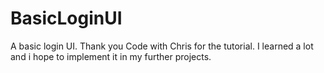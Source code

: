 # BasicLoginUI
 A basic login UI.
 Thank you Code with Chris for the tutorial. I learned a lot and i hope to implement it in my further projects.
